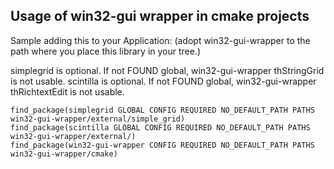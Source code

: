 Usage of win32-gui wrapper in cmake projects
--------------------------------------------


Sample adding this to your Application:
(adopt win32-gui-wrapper to the path where you place this library in your tree.)

simplegrid is optional. If not FOUND global, win32-gui-wrapper thStringGrid is not usable.
scintilla is optional. If not FOUND global, win32-gui-wrapper thRichtextEdit is not usable.

```
find_package(simplegrid GLOBAL CONFIG REQUIRED NO_DEFAULT_PATH PATHS win32-gui-wrapper/external/simple_grid)
find_package(scintilla GLOBAL CONFIG REQUIRED NO_DEFAULT_PATH PATHS win32-gui-wrapper/external/)
find_package(win32-gui-wrapper CONFIG REQUIRED NO_DEFAULT_PATH PATHS win32-gui-wrapper/cmake)

```

